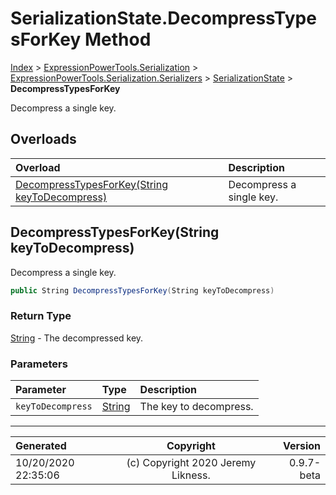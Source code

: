 ﻿# SerializationState.DecompressTypesForKey Method

[Index](../index.md) > [ExpressionPowerTools.Serialization](ExpressionPowerTools.Serialization.a.md) > [ExpressionPowerTools.Serialization.Serializers](ExpressionPowerTools.Serialization.Serializers.n.md) > [SerializationState](ExpressionPowerTools.Serialization.Serializers.SerializationState.cs.md) > **DecompressTypesForKey**

Decompress a single key.

## Overloads

| Overload | Description |
| :-- | :-- |
| [DecompressTypesForKey(String keyToDecompress)](#decompresstypesforkeystring-keytodecompress) | Decompress a single key. |
## DecompressTypesForKey(String keyToDecompress)

Decompress a single key.

```csharp
public String DecompressTypesForKey(String keyToDecompress)
```

### Return Type

 [String](https://docs.microsoft.com/dotnet/api/system.string)  - The decompressed key.

### Parameters

| Parameter | Type | Description |
| :-- | :-- | :-- |
| `keyToDecompress` | [String](https://docs.microsoft.com/dotnet/api/system.string) | The key to decompress. |



---

| Generated | Copyright | Version |
| :-- | :-: | --: |
| 10/20/2020 22:35:06 | (c) Copyright 2020 Jeremy Likness. | 0.9.7-beta |

